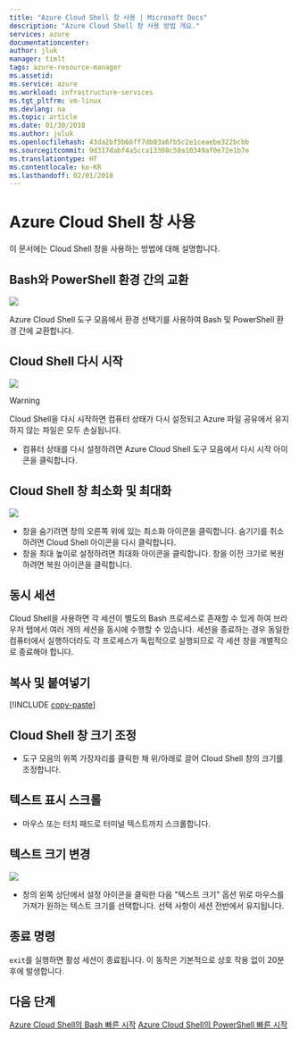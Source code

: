 ```yaml
---
title: "Azure Cloud Shell 창 사용 | Microsoft Docs"
description: "Azure Cloud Shell 창 사용 방법 개요."
services: azure
documentationcenter: 
author: jluk
manager: timlt
tags: azure-resource-manager
ms.assetid: 
ms.service: azure
ms.workload: infrastructure-services
ms.tgt_pltfrm: vm-linux
ms.devlang: na
ms.topic: article
ms.date: 01/30/2018
ms.author: juluk
ms.openlocfilehash: 43da2bf5b66ff7db03a6fb5c2e1ceaebe322bcbb
ms.sourcegitcommit: 9d317dabf4a5cca13308c50a10349af0e72e1b7e
ms.translationtype: HT
ms.contentlocale: ko-KR
ms.lasthandoff: 02/01/2018
---
```

# <a name="using-the-azure-cloud-shell-window"></a>Azure Cloud Shell 창 사용

이 문서에는 Cloud Shell 창을 사용하는 방법에 대해 설명합니다.

## <a name="swap-between-bash-and-powershell-environments"></a>Bash와 PowerShell 환경 간의 교환
![](media/using-the-shell-window/env-selector.png)

Azure Cloud Shell 도구 모음에서 환경 선택기를 사용하여 Bash 및 PowerShell 환경 간에 교환합니다.

## <a name="restart-cloud-shell"></a>Cloud Shell 다시 시작
![](media/using-the-shell-window/restart.png)
> [!WARNING]
> Cloud Shell을 다시 시작하면 컴퓨터 상태가 다시 설정되고 Azure 파일 공유에서 유지하지 않는 파일은 모두 손실됩니다.

* 컴퓨터 상태를 다시 설정하려면 Azure Cloud Shell 도구 모음에서 다시 시작 아이콘을 클릭합니다.

## <a name="minimize--maximize-cloud-shell-window"></a>Cloud Shell 창 최소화 및 최대화
![](media/using-the-shell-window/minmax.png)
* 창을 숨기려면 창의 오른쪽 위에 있는 최소화 아이콘을 클릭합니다. 숨기기를 취소하려면 Cloud Shell 아이콘을 다시 클릭합니다.
* 창을 최대 높이로 설정하려면 최대화 아이콘을 클릭합니다. 창을 이전 크기로 복원하려면 복원 아이콘을 클릭합니다.

## <a name="concurrent-sessions"></a>동시 세션
Cloud Shell을 사용하면 각 세션이 별도의 Bash 프로세스로 존재할 수 있게 하여 브라우저 탭에서 여러 개의 세션을 동시에 수행할 수 있습니다.
세션을 종료하는 경우 동일한 컴퓨터에서 실행하더라도 각 프로세스가 독립적으로 실행되므로 각 세션 창을 개별적으로 종료해야 합니다.

## <a name="copy-and-paste"></a>복사 및 붙여넣기
[!INCLUDE [copy-paste](../../includes/cloud-shell-copy-paste.md)]

## <a name="resize-cloud-shell-window"></a>Cloud Shell 창 크기 조정
* 도구 모음의 위쪽 가장자리를 클릭한 채 위/아래로 끌어 Cloud Shell 창의 크기를 조정합니다.

## <a name="scrolling-text-display"></a>텍스트 표시 스크롤
* 마우스 또는 터치 패드로 터미널 텍스트까지 스크롤합니다.

## <a name="changing-the-text-size"></a>텍스트 크기 변경
![](media/using-the-shell-window/text-size.png)
* 창의 왼쪽 상단에서 설정 아이콘을 클릭한 다음 "텍스트 크기" 옵션 위로 마우스를 가져가 원하는 텍스트 크기를 선택합니다. 선택 사항이 세션 전반에서 유지됩니다.

## <a name="exit-command"></a>종료 명령
`exit`를 실행하면 활성 세션이 종료됩니다. 이 동작은 기본적으로 상호 작용 없이 20분 후에 발생합니다.

## <a name="next-steps"></a>다음 단계

[Azure Cloud Shell의 Bash 빠른 시작](quickstart.md)
[Azure Cloud Shell의 PowerShell 빠른 시작](quickstart-powershell.md)